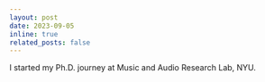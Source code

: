 ```yaml
---
layout: post
date: 2023-09-05
inline: true
related_posts: false
---
```


I started my Ph.D. journey at Music and Audio Research Lab, NYU.
